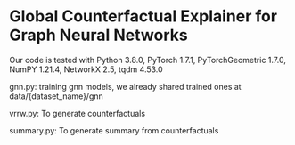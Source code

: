 # Global Counterfactual Explainer for Graph Neural Networks

Our code is tested with Python 3.8.0, PyTorch 1.7.1, PyTorchGeometric 1.7.0, NumPY 1.21.4, NetworkX 2.5, tqdm 4.53.0

gnn.py: training gnn models, we already shared trained ones at data/{dataset_name}/gnn

vrrw.py: To generate counterfactuals

summary.py: To generate summary from counterfactuals
